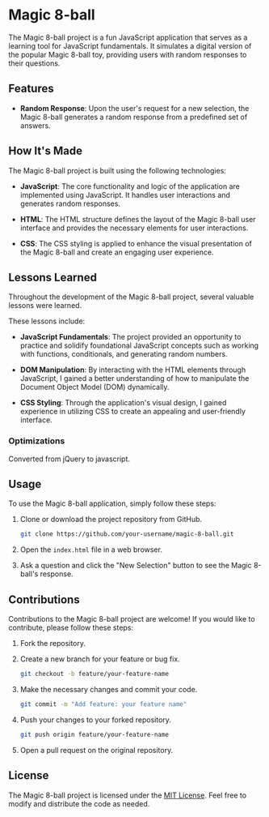 # Magic 8-ball

<!-- ![Magic 8-ball](images/magic8ball.png) -->

The Magic 8-ball project is a fun JavaScript application that serves as a learning tool for JavaScript fundamentals. It simulates a digital version of the popular Magic 8-ball toy, providing users with random responses to their questions.

## Features

- **Random Response**: Upon the user's request for a new selection, the Magic 8-ball generates a random response from a predefined set of answers.

## How It's Made

The Magic 8-ball project is built using the following technologies:

- **JavaScript**: The core functionality and logic of the application are implemented using JavaScript. It handles user interactions and generates random responses.

- **HTML**: The HTML structure defines the layout of the Magic 8-ball user interface and provides the necessary elements for user interactions.

- **CSS**: The CSS styling is applied to enhance the visual presentation of the Magic 8-ball and create an engaging user experience.

## Lessons Learned

Throughout the development of the Magic 8-ball project, several valuable lessons were learned. 

These lessons include:

- **JavaScript Fundamentals**: The project provided an opportunity to practice and solidify foundational JavaScript concepts such as working with functions, conditionals, and generating random numbers.

- **DOM Manipulation**: By interacting with the HTML elements through JavaScript, I gained a better understanding of how to manipulate the Document Object Model (DOM) dynamically.

- **CSS Styling**: Through the application's visual design, I gained experience in utilizing CSS to create an appealing and user-friendly interface.

### Optimizations
Converted from jQuery to javascript. 

## Usage

To use the Magic 8-ball application, simply follow these steps:

1. Clone or download the project repository from GitHub.

   ```bash
   git clone https://github.com/your-username/magic-8-ball.git
   ```

2. Open the `index.html` file in a web browser.

3. Ask a question and click the "New Selection" button to see the Magic 8-ball's response.

## Contributions

Contributions to the Magic 8-ball project are welcome! If you would like to contribute, please follow these steps:

1. Fork the repository.

2. Create a new branch for your feature or bug fix.

   ```bash
   git checkout -b feature/your-feature-name
   ```

3. Make the necessary changes and commit your code.

   ```bash
   git commit -m "Add feature: your feature name"
   ```

4. Push your changes to your forked repository.

   ```bash
   git push origin feature/your-feature-name
   ```

5. Open a pull request on the original repository.

## License

The Magic 8-ball project is licensed under the [MIT License](LICENSE). Feel free to modify and distribute the code as needed.